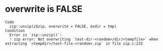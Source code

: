 # overwrite is FALSE

    Code
      zip::unzip(z$zip, overwrite = FALSE, exdir = tmp)
    Condition
      Error in `zip::unzip()`:
      ! zip error: Not overwriting `test-dir-<random>/dir/<tempfile>` when extracting `<tempdir>/test-file-<random>.zip` in file zip.c:233

